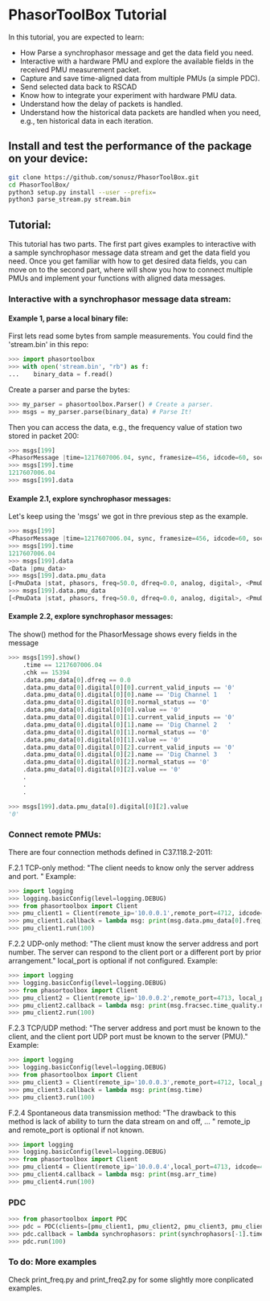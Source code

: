 # PhasorToolBox Tutorial

In this tutorial, you are expected to learn:
* How Parse a synchrophasor message and get the data field you need.
* Interactive with a hardware PMU and explore the available fields in the received PMU measurement packet.
* Capture and save time-aligned data from multiple PMUs (a simple PDC).
* Send selected data back to RSCAD
* Know how to integrate your experiment with hardware PMU data.
* Understand how the delay of packets is handled.
* Understand how the historical data packets are handled when you need, e.g., ten historical data in each iteration.

## Install and test the performance of the package on your device:

```bash
git clone https://github.com/sonusz/PhasorToolBox.git
cd PhasorToolBox/
python3 setup.py install --user --prefix=
python3 parse_stream.py stream.bin
```

## Tutorial:

This tutorial has two parts. The first part gives examples to interactive with a sample synchrophasor message data stream and get the data field you need. Once you get familiar with how to get desired data fields, you can move on to the second part, where will show you how to connect multiple PMUs and implement your functions with aligned data messages.

### Interactive with a synchrophasor message data stream:
#### Example 1, parse a local binary file:

First lets read some bytes from sample measurements. You could find the 'stream.bin' in this repo:
```python
>>> import phasortoolbox
>>> with open('stream.bin', "rb") as f:
...    binary_data = f.read()
```

Create a parser and parse the bytes:
```python
>>> my_parser = phasortoolbox.Parser() # Create a parser.
>>> msgs = my_parser.parse(binary_data) # Parse It!
```

Then you can access the data, e.g., the frequency value of station two stored in packet 200:
```python
>>> msgs[199]
<PhasorMessage |time=1217607006.04, sync, framesize=456, idcode=60, soc=1217607006, fracsec, data, chk=15394>
>>> msgs[199].time
1217607006.04
>>> msgs[199].data

``` 


#### Example 2.1, explore synchrophasor messages:
Let's keep using the 'msgs' we got in thre previous step as the example.
```python
>>> msgs[199]
<PhasorMessage |time=1217607006.04, sync, framesize=456, idcode=60, soc=1217607006, fracsec, data, chk=15394>
>>> msgs[199].time
1217607006.04
>>> msgs[199].data
<Data |pmu_data>
>>> msgs[199].data.pmu_data
[<PmuData |stat, phasors, freq=50.0, dfreq=0.0, analog, digital>, <PmuData |stat, phasors, freq=65.536, dfreq=0.0, analog, digital>, <PmuData |stat, phasors, freq=65.536, dfreq=0.0, analog, digital>, <PmuData |stat, phasors, freq=65.536, dfreq=0.0, analog, digital>]
>>> msgs[199].data.pmu_data
[<PmuData |stat, phasors, freq=50.0, dfreq=0.0, analog, digital>, <PmuData |stat, phasors, freq=65.536, dfreq=0.0, analog, digital>, <PmuData |stat, phasors, freq=65.536, dfreq=0.0, analog, digital>, <PmuData |stat, phasors, freq=65.536, dfreq=0.0, analog, digital>]
```

#### Example 2.2, explore synchrophasor messages:
The show() method for the PhasorMessage shows every fields in the message
```python
>>> msgs[199].show()
    .time == 1217607006.04
    .chk == 15394
    .data.pmu_data[0].dfreq == 0.0
    .data.pmu_data[0].digital[0][0].current_valid_inputs == '0'
    .data.pmu_data[0].digital[0][0].name == 'Dig Channel 1   '
    .data.pmu_data[0].digital[0][0].normal_status == '0'
    .data.pmu_data[0].digital[0][0].value == '0'
    .data.pmu_data[0].digital[0][1].current_valid_inputs == '0'
    .data.pmu_data[0].digital[0][1].name == 'Dig Channel 2   '
    .data.pmu_data[0].digital[0][1].normal_status == '0'
    .data.pmu_data[0].digital[0][1].value == '0'
    .data.pmu_data[0].digital[0][2].current_valid_inputs == '0'
    .data.pmu_data[0].digital[0][2].name == 'Dig Channel 3   '
    .data.pmu_data[0].digital[0][2].normal_status == '0'
    .data.pmu_data[0].digital[0][2].value == '0'
    .
    .
    .
```

```python
>>> msgs[199].data.pmu_data[0].digital[0][2].value
'0'
```


### Connect remote PMUs:

There are four connection methods defined in C37.118.2-2011:

F.2.1 TCP-only method:
"The client needs to know only the server address and port. "
Example:
```python
>>> import logging
>>> logging.basicConfig(level=logging.DEBUG)
>>> from phasortoolbox import Client
>>> pmu_client1 = Client(remote_ip='10.0.0.1',remote_port=4712, idcode=1, mode='TCP')
>>> pmu_client1.callback = lambda msg: print(msg.data.pmu_data[0].freq)
>>> pmu_client1.run(100)
```
F.2.2 UDP-only method:
"The client must know the server address and port number. The server can respond to the client port or a different port by prior arrangement."
local_port is optional if not configured.
Example:
```python
>>> import logging
>>> logging.basicConfig(level=logging.DEBUG)
>>> from phasortoolbox import Client
>>> pmu_client2 = Client(remote_ip='10.0.0.2',remote_port=4713, local_port=4713, idcode=2, mode='UDP')
>>> pmu_client2.callback = lambda msg: print(msg.fracsec.time_quality.name)
>>> pmu_client2.run(100)
```
F.2.3 TCP/UDP method:
"The server address and port must be known to the client, and the client port UDP port must be known to the server (PMU)."
Example:
```python
>>> import logging
>>> logging.basicConfig(level=logging.DEBUG)
>>> from phasortoolbox import Client
>>> pmu_client3 = Client(remote_ip='10.0.0.3',remote_port=4712, local_port=4713 , idcode=3, mode='TCP_UDP')
>>> pmu_client3.callback = lambda msg: print(msg.time)
>>> pmu_client3.run(100)
```
    
F.2.4 Spontaneous data transmission method:
"The drawback to this method is lack of ability to turn the data stream on and off, ... " 
remote_ip and remote_port is optional if not known.
```python
>>> import logging
>>> logging.basicConfig(level=logging.DEBUG)
>>> from phasortoolbox import Client
>>> pmu_client4 = Client(remote_ip='10.0.0.4',local_port=4713, idcode=4, mode='UDP_S')
>>> pmu_client4.callback = lambda msg: print(msg.arr_time)
>>> pmu_client4.run(100)
```

### PDC
```python
>>> from phasortoolbox import PDC
>>> pdc = PDC(clients=[pmu_client1, pmu_client2, pmu_client3, pmu_client4])
>>> pdc.callback = lambda synchrophasors: print(synchrophasors[-1].time, [synchrophasors[-1][i].data.pmu_data[0].freq for i in range(4)])
>>> pdc.run(100)
```

### To do: More examples
Check print_freq.py and print_freq2.py for some slightly more conplicated examples.
